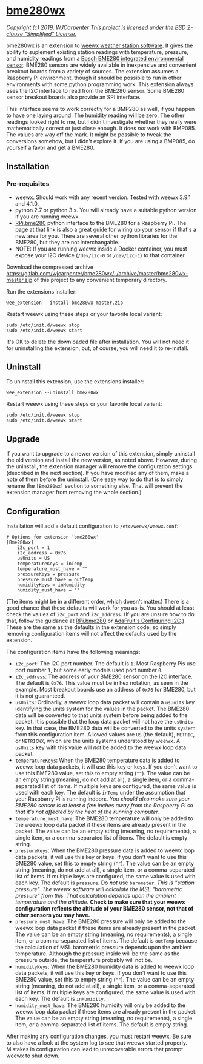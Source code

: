 # [bme280wx](https://gitlab.com/wjcarpenter/bme280wx)
_Copyright (c) 2019, WJCarpenter_
_[This project is licensed under the BSD 2-clause "Simplified" License.](https://gitlab.com/wjcarpenter/bme280wx/blob/master/LICENSE)_

bme280wx is an extension to [weewx weather station software](https://weewx.com).
It gives the ability to suplement existing station readings with temperature,
pressure, and humidity readings from a
[Bosch BME280 integrated environmental sensor](https://www.bosch-sensortec.com/bst/products/all_products/bme280).
BME280 sensors are widely available in inexpensive and convenient breakout boards from a variety of sources.
The extension assumes a Raspberry Pi environment, though it should be possible to run in other environments with some python programming work.
This extension always uses the I2C interface to read from the BME280 sensor.
Some BME280 sensor breakout boards also provide an SPI interface.

This interface seems to work correctly for a BMP280 as well,
if you happen to have one laying around. The humidity reading will be zero.
The other readings looked right to me,
but I didn't investigate whether they really were mathematically correct or just close enough.
It does _not_ work with BMP085.
The values are way off the mark.
It might be possible to tweak the conversions somehow, but I didn't explore it.
If you are using a BMP085, do yourself a favor and get a BME280.

## Installation
### Pre-requisites
* [weewx](https://weewx.com). Should work with any recent version. Tested with weewx 3.9.1 and 4.1.0.
* python 2.7 or python 3.x. You will already have a suitable python version if you are running weewx.
* [RPi.bme280](https://pypi.org/project/RPi.bme280/) python interface to the BME280 for a Raspberry Pi.
  The page at that link is also a great guide for wiring up your sensor if that's a new area for you.
  There are several other python libraries for the BME280, but they are not interchangable.
* NOTE: If you are running weewx inside a Docker container, you must expose your I2C device 
  (`/dev/i2c-0` or `/dev/i2c-1`) to that container.

Download the compressed archive https://gitlab.com/wjcarpenter/bme280wx/-/archive/master/bme280wx-master.zip of this project to any convenient temporary directory.

Run the extensions installer:
```
wee_extension --install bme280wx-master.zip
```
Restart weewx using these steps or your favorite local variant:
```
sudo /etc/init.d/weewx stop
sudo /etc/init.d/weewx start
```
It's OK to delete the downloaded file after installation.
You will not need it for uninstalling the extension, but, of course, you will need it to re-install.

## Uninstall

To uninstall this extension, use the extensions installer:
```
wee_extension --uninstall bme280wx
```
Restart weewx using these steps or your favorite local variant:
```
sudo /etc/init.d/weewx stop
sudo /etc/init.d/weewx start
```
## Upgrade
If you want to upgrade to a newer version of this extension,
simply uninstall the old version and install the new version, as noted above.
However, during the uninstall, the extension manager will remove the configuration settings (described in the next section).
If you have modified any of them, make a note of them before the uninstall.
(One easy way to do that is to simply rename the `[Bme280wx]` section to something else.
That will prevent the extension manager from removing the whole section.)

## Configuration
Installation will add a default configuration to `/etc/weewx/weewx.conf`:
```
# Options for extension 'bme280wx'
[Bme280wx]
    i2c_port = 1
    i2c_address = 0x76
    usUnits = US
    temperatureKeys = inTemp
    temperature_must_have = ""
    pressureKeys = pressure
    pressure_must_have = outTemp
    humidityKeys = inHumidity
    humidity_must_have = ""
```
(The items might be in a different order, which doesn't matter.)
There is a good chance that these defaults will work for you as-is.
You should at least check the values of `i2c_port` and `i2c_address`.
(If you are unsure how to do that, follow the guidance at [RPi.bme280](https://pypi.org/project/RPi.bme280/)
or [AdaFruit's Configuring I2C](https://learn.adafruit.com/adafruits-raspberry-pi-lesson-4-gpio-setup/configuring-i2c).)
These are the same as the defaults in the extension code,
so simply removing configuration items will not affect the defaults used by the extension.

The configuration items have the following meanings:

* `i2c_port`: The I2C port number. The default is `1`.
  Most Raspberry Pis use port number `1`, but some early models used port number `0`.
* `i2c_address`: The address of your BME280 sensor on the I2C interface.
  The default is `0x76`.
  This value must be in hex notation, as seen in the example.
  Most breakout boards use an address of `0x76` for BME280, but it is not guaranteed.
* `usUnits`: Ordinarily, a weewx loop data packet will contain a `usUnits` key identifying the units system for the values in the packet.
  The BME280 data will be converted to that units system before being added to the packet.
  It is possible that the loop data packet will not have the `usUnits` key.
  In that case, the BME280 data will be converted to the units system from this configuration item.
  Allowed values are `US` (the default), `METRIC`, or `METRICWX`,
  which are the units systems understood by weewx.
  A `usUnits` key with this value will _not_ be added to the weewx loop data packet.
* `temperatureKeys`: When the BME280 temperature data is added to weewx loop data packets, it will use this key or keys.
  If you don't want to use this BME280 value, set this to empty string (`""`).
  The value can be an empty string (meaning, do not add at all), a single item, or a comma-separated list of items.
  If multiple keys are configured, the same value is used with each key.
  The default is `inTemp` under the assumption that your Raspberry Pi is running indoors.
  _You should also make sure your BME280 sensor is at least a few inches away from the Raspberry Pi
  so that it's not affected by the heat of the running computer._
* `temperature_must_have`: The BME280 temperature will only be added to the weewx loop data packet if these items are already present in the packet.
  The value can be an empty string (meaning, no requirements), a single item, or a comma-separated list of items.
  The default is empty string.
* `pressureKeys`: When the BME280 pressure data is added to weewx loop data packets, it will use this key or keys.
  If you don't want to use this BME280 value, set this to empty string (`""`).
  The value can be an empty string (meaning, do not add at all), a single item, or a comma-separated list of items.
  If multiple keys are configured, the same value is used with each key.
  The default is `pressure`. Do _not_ use `barometer`.
  _This is "station pressure". The weewx software will calculate the MSL "barometric pressure" from this.
  That calculation depends upon the ambient temperature and the altitude._
  **Check to make sure that your weewx configuration reflects the altitude of your BME280 sensor, not that of other sensors you may have.**
* `pressure_must_have`: The BME280 pressure will only be added to the weewx loop data packet if these items are already present in the packet.
  The value can be an empty string (meaning, no requirements), a single item, or a comma-separated list of items.
  The default is `outTemp` because the calculation of MSL barometric pressure depends upon the ambient temperature.
  Although the pressure inside will be the same as the pressure outside, the temperature probably will not be.
* `humidityKeys`: When the BME280 humidity data is added to weewx loop data packets, it will use this key or keys.
  If you don't want to use this BME280 value, set this to empty string (`""`).
  The value can be an empty string (meaning, do not add at all), a single item, or a comma-separated list of items.
  If multiple keys are configured, the same value is used with each key.
  The default is `inHumidity`.
* `humidity_must_have`: The BME280 humidity will only be added to the weewx loop data packet if these items are already present in the packet.
  The value can be an empty string (meaning, no requirements), a single item, or a comma-separated list of items.
  The default is empty string.

After making any configuration changes, you must restart weewx.
Be sure to also have a look at the system log to see that weewx started properly.
Mistakes in configuration can lead to unrecoverable errors that prompt weewx to shut down.
